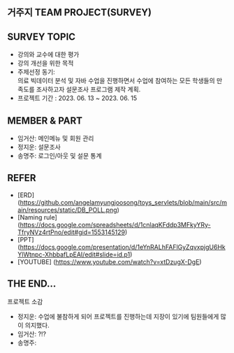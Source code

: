 ## 거주지 TEAM PROJECT(SURVEY)

## SURVEY TOPIC
- 강의와 교수에 대한 평가
- 강의 개선을 위한 목적
- 주제선정 동기: <br/> 의료 빅데이터 분석 및 자바 수업을 진행하면서 수업에 참여하는 모든 학생들의 만족도를 조사하고자 설문조사 프로그램 제작 계획.
- 프로젝트 기간 : 2023. 06. 13 ~ 2023. 06. 15

## MEMBER & PART 
- 임거산: 메인메뉴 및 회원 관리
- 정지운: 설문조사
- 송명주: 로그인/아웃 및 설문 통계


## REFER
- [ERD] (https://github.com/angelamyungjoosong/toys_servlets/blob/main/src/main/resources/static/DB_POLL.png)
- [Naming rule] (https://docs.google.com/spreadsheets/d/1cnlaqKFddp3MFkyYRy-TfryNVz4rtPno/edit#gid=1553145129)
- [PPT] (https://docs.google.com/presentation/d/1eYnRALhFAFlGyZqvxpjgU6HkYlWtnpc-XhbbafLpEAI/edit#slide=id.p1)
- [YOUTUBE] (https://www.youtube.com/watch?v=xtDzugX-DgE)

## THE END...
프로젝트 소감
- 정지운:  수업에 불참하게 되어 프로젝트를 진행하는데 지장이 있기에 팀원들에게 많이 의지했다.
- 임거산: ?!?
- 송명주: 
